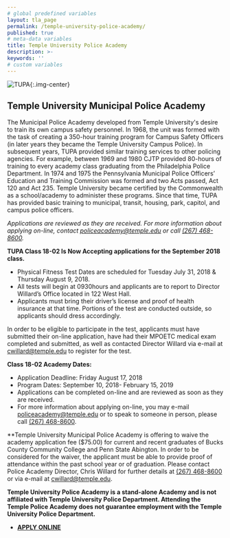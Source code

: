 ```yaml
---
# global predefined variables
layout: tla_page
permalink: /temple-university-police-academy/
published: true
# meta-data variables
title: Temple University Police Academy
description: >-
keywords: ''
# custom variables
---
```

![TUPA]({{site.baseurl}}/media/police_academy_header.png){:.img-center}
## Temple University Municipal Police Academy
The Municipal Police Academy developed from Temple University's desire to train its own campus safety personnel. In 1968, the unit was formed with the task of creating a 350-hour training program for Campus Safety Officers (in later years they became the Temple University Campus Police). In subsequent years, TUPA provided similar training services to other policing agencies. For example, between 1969 and 1980 CJTP provided 80-hours of training to every academy class graduating from the Philadelphia Police Department. In 1974 and 1975 the Pennsylvania Municipal Police Officers’ Education and Training Commission was formed and two Acts passed, Act 120 and Act 235. Temple University became certified by the Commonwealth as a school/academy to administer these programs. Since that time, TUPA has provided basic training to municipal, transit, housing, park, capitol, and campus police officers.

_Applications are reviewed as they are received. For more information about applying on-line, contact [policeacademy@temple.edu](mailto:policeacademy@temple.edu) or call [(267) 468-8600](tel:2674688600)._

**TUPA Class 18-02 Is Now Accepting applications for the September 2018 class.**
- Physical Fitness Test Dates are scheduled for Tuesday July 31, 2018 & Thursday August 9, 2018.
- All tests will begin at 0930hours and applicants are to report to Director Willard’s Office located in 122 West Hall.
- Applicants must bring their driver’s license and proof of health insurance at that time. Portions of the test are conducted outside, so applicants should dress accordingly. 

In order to be eligible to participate in the test, applicants must have submitted their on-line application, have had their MPOETC medical exam completed and submitted, as well as contacted Director Willard via e-mail at [cwillard@temple.edu](mailto:cwillard@temple.edu) to register for the test.

**Class 18-02 Academy Dates:**
- Application Deadline: Friday August 17, 2018
- Program Dates: September 10, 2018- February 15, 2019
- Applications can be completed on-line and are reviewed as soon as they are received.
- For more information about applying on-line, you may e-mail [policeacademy@temple.edu](mailto:policeacademy@temple.edu) or to speak to someone in person, please call [(267) 468-8600](tel:2674688600).

**Temple University Municipal Police Academy is offering to waive the academy application fee ($75.00) for current and recent graduates of Bucks County Community College and Penn State Abington. In order to be considered for the waiver, the applicant must be able to provide proof of attendance within the past school year or of graduation. Please contact Police Academy Director, Chris Willard for further details at [(267) 468-8600](tel:2674688600) or via e-mail at [cwillard@temple.edu](mailto:cwillard@temple.edu).

**Temple University Police Academy is a stand-alone Academy and is not affiliated with Temple University Police Department. Attending the Temple Police Academy does not guarantee employment with the Temple University Police Department.**

- **[APPLY ONLINE](http://noncredit.temple.edu/policeacademy)**
